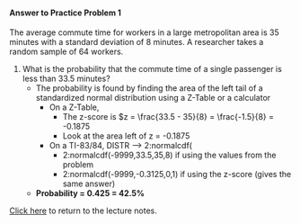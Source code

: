 #### Answer to Practice Problem 1
The average commute time for workers in a large metropolitan area is 35 minutes with a standard deviation of 8 minutes. A researcher takes a random sample of 64 workers.

1. What is the probability that the commute time of a single passenger is less than 33.5 minutes?
    * The probability is found by finding the area of the left tail of a standardized normal distribution using a Z-Table or a calculator
        * On a Z-Table,
            * The z-score is $z = \frac{33.5 - 35}{8} = \frac{-1.5}{8} = -0.1875
            * Look at the area left of z = -0.1875
        * On a TI-83/84, DISTR --> 2:normalcdf(
            * 2:normalcdf(-9999,33.5,35,8) if using the values from the problem
            * 2:normalcdf(-9999,-0.3125,0,1) if using the z-score (gives the same answer)
    * __Probability = 0.425 = 42.5\%__

[Click here](https://github.com/drolsonmi/SnowCollegeClasses/blob/main/math1040online/Lectures/17_2_StatsOfSamplingDists.md) to return to the lecture notes.